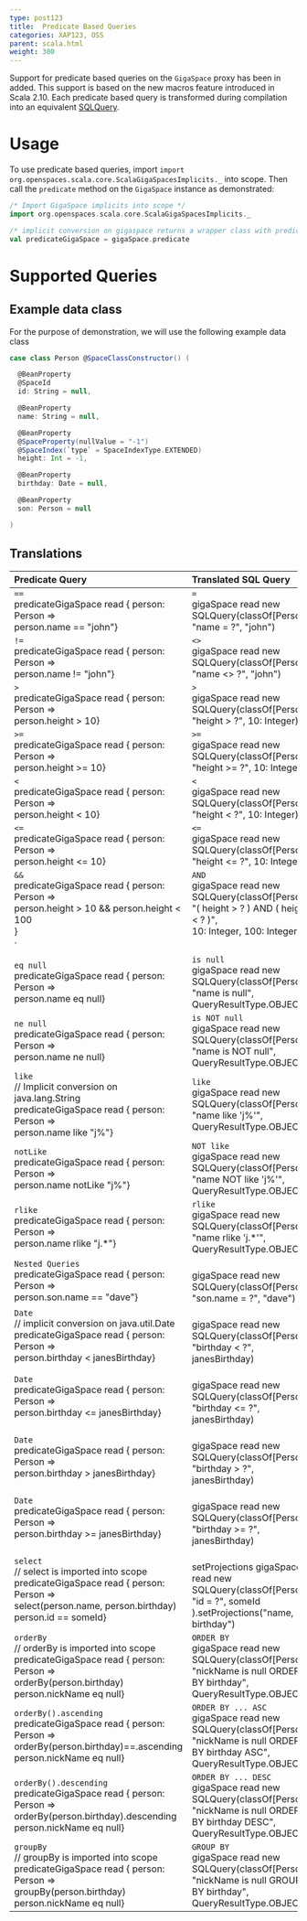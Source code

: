 ```yaml
---
type: post123
title:  Predicate Based Queries
categories: XAP123, OSS
parent: scala.html
weight: 300
---
```



 

Support for predicate based queries on the `GigaSpace` proxy has been in added. This support is based on the new macros feature introduced in Scala 2.10.  Each predicate based query is transformed during compilation into an equivalent [SQLQuery](./query-sql.html).


# Usage

To use predicate based queries, import `import org.openspaces.scala.core.ScalaGigaSpacesImplicits._` into scope. Then call the `predicate` method on the `GigaSpace` instance as demonstrated:


```scala
/* Import GigaSpace implicits into scope */
import org.openspaces.scala.core.ScalaGigaSpacesImplicits._

/* implicit conversion on gigaspace returns a wrapper class with predicate based query methods */
val predicateGigaSpace = gigaSpace.predicate
```

# Supported Queries

## Example data class

For the purpose of demonstration, we will use the following example data class


```scala
case class Person @SpaceClassConstructor() (

  @BeanProperty
  @SpaceId
  id: String = null,

  @BeanProperty
  name: String = null,

  @BeanProperty
  @SpaceProperty(nullValue = "-1")
  @SpaceIndex(`type` = SpaceIndexType.EXTENDED)
  height: Int = -1,

  @BeanProperty
  birthday: Date = null,

  @BeanProperty
  son: Person = null

)
```

## Translations


|Predicate Query|Translated SQL Query|
|:--------------|:-------------------|
|`==` <br> predicateGigaSpace read { person: Person => <br> person.name == "john"} | `=` <br> gigaSpace read new SQLQuery(classOf[Person], <br>  "name = ?", "john") |
|`!=` <br> predicateGigaSpace read { person: Person =><br>  person.name != "john"} | `<>` <br> gigaSpace read new SQLQuery(classOf[Person], <br> "name <> ?", "john") |
|`>`  <br> predicateGigaSpace read { person: Person =><br>  person.height > 10}| `>` <br>gigaSpace read new SQLQuery(classOf[Person], <br> "height > ?", 10: Integer)|
|`>=` <br> predicateGigaSpace read { person: Person =><br>  person.height >= 10} | `>=` <br> gigaSpace read new SQLQuery(classOf[Person], <br>  "height >= ?", 10: Integer) |
|`<`  <br> predicateGigaSpace read { person: Person =><br> person.height < 10}| `<` <br>  gigaSpace read new SQLQuery(classOf[Person], <br> "height < ?", 10: Integer)|
|`<=` <br> predicateGigaSpace read { person: Person =><br>  person.height <= 10} | `<=`<br>  gigaSpace read new SQLQuery(classOf[Person], <br>  "height <= ?", 10: Integer) |
|`&&` <br> predicateGigaSpace read { person: Person =><br>  person.height > 10 && person.height < 100<br>} | `AND`<br> gigaSpace read new SQLQuery(classOf[Person], <br>  "( height > ? ) AND ( height < ? )", <br>  10: Integer, 100: Integer)|
|`||` <br> predicateGigaSpace read { person: Person =><br>  person.height < 10 \| person.height > 100<br>} | `OR`<br> gigaSpace read new SQLQuery(classOf[Person], <br> "( height < ? ) OR ( height > ? )", <br>  10: Integer, 100: Integer) |
|`eq null` <br> predicateGigaSpace read { person: Person =><br>  person.name eq null} | `is null`<br> gigaSpace read new SQLQuery(classOf[Person], <br> "name is null", QueryResultType.OBJECT ) |
|`ne null` <br> predicateGigaSpace read { person: Person =><br>  person.name ne null} | `is NOT null`<br> gigaSpace read new SQLQuery(classOf[Person], <br> "name is NOT null", QueryResultType.OBJECT) |
|`like` <br>//  Implicit conversion on java.lang.String<br>predicateGigaSpace read { person: Person =><br>  person.name like "j%"}| `like`<br> gigaSpace read new SQLQuery(classOf[Person], <br>  "name like 'j%'", QueryResultType.OBJECT) |
|`notLike` <br>predicateGigaSpace read { person: Person =><br>  person.name notLike "j%"} | `NOT like`<br> gigaSpace read new SQLQuery(classOf[Person], <br> "name NOT like 'j%'", QueryResultType.OBJECT) |
|`rlike` <br>predicateGigaSpace read { person: Person =><br>  person.name rlike "j.\*"} | `rlike`<br> gigaSpace read new SQLQuery(classOf[Person], <br> "name rlike 'j.\*'", QueryResultType.OBJECT) |
|`Nested Queries` <br> predicateGigaSpace read { person: Person =><br> person.son.name == "dave"} |<br>gigaSpace read new SQLQuery(classOf[Person], <br> "son.name = ?", "dave") |
|`Date` <br>// implicit conversion on java.util.Date<br>predicateGigaSpace read { person: Person =><br>  person.birthday < janesBirthday} |<br>gigaSpace read new SQLQuery(classOf[Person], <br>  "birthday < ?", janesBirthday) |
|`Date` <br> predicateGigaSpace read { person: Person =><br> person.birthday <= janesBirthday} |<br>gigaSpace read new SQLQuery(classOf[Person], <br> "birthday <= ?", janesBirthday) |
|`Date` <br> predicateGigaSpace read { person: Person =><br>  person.birthday > janesBirthday} |<br>gigaSpace read new SQLQuery(classOf[Person], <br> "birthday > ?", janesBirthday) |
|`Date` <br> predicateGigaSpace read { person: Person =><br>  person.birthday >= janesBirthday} |<br>gigaSpace read new SQLQuery(classOf[Person], <br> "birthday >= ?", janesBirthday) |
|`select` <br>// select is imported into scope<br>predicateGigaSpace read { person: Person =><br> select(person.name, person.birthday)<br> person.id == someId} | <br>setProjections gigaSpace read new SQLQuery(classOf[Person], <br> "id = ?", someId<br>).setProjections("name, birthday") |
|`orderBy`<br>// orderBy is imported into scope<br>predicateGigaSpace read { person: Person =><br> orderBy(person.birthday)<br>  person.nickName eq null} | `ORDER BY`<br> gigaSpace read new SQLQuery(classOf[Person], <br>  "nickName is null ORDER BY birthday", <br>  QueryResultType.OBJECT) |
|`orderBy().ascending`<br>predicateGigaSpace read { person: Person =><br>  orderBy(person.birthday)==.ascending<br> person.nickName eq null} | `ORDER BY ... ASC`<br> gigaSpace read new SQLQuery(classOf[Person], <br> "nickName is null ORDER BY birthday ASC", <br>  QueryResultType.OBJECT) |
|`orderBy().descending`<br>predicateGigaSpace read { person: Person =><br>  orderBy(person.birthday).descending<br> person.nickName eq null} | `ORDER BY ... DESC`<br> gigaSpace read new SQLQuery(classOf[Person], <br>  "nickName is null ORDER BY birthday DESC", <br>  QueryResultType.OBJECT) |
|`groupBy`<br>// groupBy is imported into scope<br>predicateGigaSpace read { person: Person =><br>  groupBy(person.birthday)<br>  person.nickName eq null} | `GROUP BY`<br> gigaSpace read new SQLQuery(classOf[Person], <br>  "nickName is null GROUP BY birthday", <br>  QueryResultType.OBJECT) |
